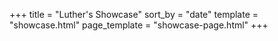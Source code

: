 +++
title = "Luther's Showcase"
sort_by = "date"
template = "showcase.html"
page_template = "showcase-page.html"
+++